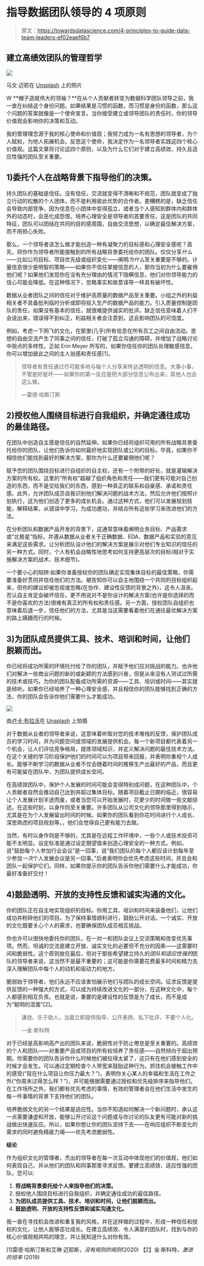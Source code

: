 # 指导数据团队领导的 4 项原则

> 原文：<https://towardsdatascience.com/4-principles-to-guide-data-team-leaders-ef02eaef6b7>

## 建立高绩效团队的管理哲学

![](img/be348ed520b4d053aaa9e0c6d1e8b9d1.png)

马文·迈耶在 [Unsplash](https://unsplash.com/?utm_source=unsplash&utm_medium=referral&utm_content=creditCopyText) 上的照片

W **帽子造就伟大的领袖？**在从个人贡献者转变为数据科学团队领导之前，我一直在纠结这个身份问题。如果结果是习惯的函数，而习惯是身份的函数，那么这个问题的答案就像是一个使命宣言。当你接受建立或领导团队的责任时，你的领导价值观会影响你的决策和互动。

我的管理理念源于我的核心使命和价值观；我努力成为一名有思想的领导者，为个人赋权，为他人拓展机会。反思这个使命，我决定作为一名领导者实践这四个核心价值观。这篇文章将讨论这四个原则，以及为什么它们对于建立高绩效、持久且适应性强的团队至关重要。

## **1)委托**个人在战略背景下指导他们的决策。

持久团队的基础是信任。没有信任，交流就变得不清晰和不规范，团队就变成了独立行动的松散的个人团体，而不是利用彼此优势的合作者。更糟糕的是，缺乏信任会导致内部竞争，因为信息在小团体中变得孤立，或者当个人感知到群体内和群体外的动态时，会恶化成怨恨。培养心理安全是领导者的首要责任，这是团队的共同特征，团队可以团结在共同的目的感周围，自由交流思想，以确定最佳解决方案，而不用担心失败。

那么，一个领导者该怎么做才能创造一种有凝聚力的目标感和心理安全感呢？首先，将你作为领导者所能接触到的所有战略背景委托给你的团队。仅仅分享*什么*——比如公司目标、项目优先级或组织变化——阐明*为什么*至关重要是不够的。计量信息很少是明智的策略——如果你不信任掌握信息的人，那你当初为什么要雇佣他们呢？如果他们发现你在没有充分理由的情况下隐瞒信息，他们对你领导能力的信心可能会降低。在这种情况下，忽略事实和故意误导一样具有破坏性。

数据从业者团队之间的信任对于维护高质量的数据产品至关重要。小组之外的利益相关者不具备批判临时分析或即将投入生产的数据产品的能力。引入质量控制是团队的责任，如果没有基本的信任，就很难提供诚实的批评。缺乏信任意味着人们不会说出来，错误得不到纠正，利益相关者会注意到，这会影响团队的可信度。

例如，考虑一下网飞的文化，在那里(几乎)所有信息在所有员工之间自由流动。思想的自由交流产生了同事之间的信任，打破了孤立沟通的障碍，并增加了战略讨论中观点的多样性。正如 Erin Meyer 所写的，如果你信任你的团队处理敏感信息，你可以增加彼此之间的主人翁感和责任感[1]。

> 领导者有责任通过尽可能多地与每个人分享来传达透明的信息。大事小事，不管是好是坏——如果你的第一反应是把大部分信息公布出来，其他人也会这么做。
> 
> —雷德·哈斯汀斯

## **2)授权**他人围绕目标进行自我组织，并确定通往成功的最佳路径。

在团队中创造自主感是信任的自然延伸。如果你已经将组织可用的所有战略背景委托给你的团队，让他们告诉你如何最好地实现团队或公司的目标。毕竟，如果你不相信他们能找到最好的解决方案，那你为什么还要雇佣他们呢？

赋予您的团队围绕目标进行自组织的自主权，还有一个附带的好处，就是灌输解决方案的所有权。这里的“所有权”超越了组织角色和责任——我们更有可能对自己创造的东西，而不是交给我们的东西，感到一种真正的联系和自豪感、承诺和责任感。此外，允许团队成员自我识别他们解决问题的战术方法，然后允许他们按照计划执行，这为他们创造了更多的成长机会。通过这种方式，他们可以发展规划技能，解释结果，从错误中学习，为成功邀功，并结合所有这些学习来改进他们的方法。

在分析团队和数据产品开发的背景下，这通常意味着阐明业务目标、产品需求或“北极星”指标，并遵从数据从业者关于正确数据、EDA、数据产品和实验的意见来满足这些需求。让分析团队设计他们的解决方案是展示对他们专业知识的信任的另一种方式。同时，个人有机会战略性地思考如何支持更高层次的目标(相对于实施解决方案的战术、技术细节)。

一个要小心的陷阱:如果你准备授权你的团队确定实现集体目标的最佳策略，你需要准备好贯彻并信任他们的方法。被告知你可以自主地围绕一个共同的目标组织起来，但你的建议却被忽视或忽略(在协作、建设性反馈的背景之外)，这令人沮丧。否认自主肯定会破坏信任，更不用说对不是你设计的解决方案(也许是你选择的而不是你喜欢的方法)很难有真正的所有权和责任感。另一方面，授权团队自组织也意味着后退一步，信任他们的方法，尤其是当这需要看着他们在通往最优解决方案的路上蹒跚而行的时候。

## **3)为**团队成员提供工具、技术、培训和时间，让他们脱颖而出。

你已经将成功所需的环境托付给了你的团队，并赋予他们应对挑战的能力。也许他们对解决一些商业问题的新的或新颖的方法感到兴奋，但是从来没有人测试过所需的技术或技巧。为你的团队配备成功所需的资源——工具、培训或时间——其实就是倾听。如果你已经培养了一种心理安全感，并且相信你的团队能够找到正确的方法，你的团队会告诉你他们需要什么才能成功。

![](img/57b23df7d15ff6e2347d4393828a6cea.png)

由[卢卡·布拉沃](https://unsplash.com/@lucabravo?utm_source=unsplash&utm_medium=referral&utm_content=creditCopyText)在 [Unsplash](https://unsplash.com/s/photos/technology?utm_source=unsplash&utm_medium=referral&utm_content=creditCopyText) 上拍摄

对于数据从业者的领导者来说，这意味着听取对您的技术堆栈的反馈，保护团队成员的学习时间，并为问题空间或领域的发展提供机会。每一个新项目都代表着另一个机会，让人们评估竞争格局，提炼领域知识，并定义解决问题的最佳技术方法。在这个关键的学习阶段保护他们的时间可以为项目带来回报，并表明你重视个人成长。能够不断学习的数据从业者不仅会随着时间的推移生产出最好的产品，而且更有可能留在团队中，为团队提供成长空间。

在高绩效团队中，保护个人发展的时间可能会变得特别成问题，在这种团队中，个人贡献者自然会推动自己达到并超过集体目标。随着项目截止日期的临近，很容易让个人发展计划半途而废，或者当您可以开始发展时，花更少的时间做一些文献综述。在这些时刻，以身作则至关重要。许多团队从公司文化的领导那里得到暗示，尤其是在为个人发展留出时间的时候。如果你的团队看到你花时间进行个人成长、深思熟虑的项目规划等。，他们会觉得自己更有能力去做。

当然，有时以身作则是不够的，尤其是在远程工作环境中，一些个人或技术投资可能不太明显。设定标准是通过设定期望值来创造心理安全的一种方式。例如，说“鼓励每个人参加行业会议”是一回事，说“我们团队的每个人都应该计划每年至少参加*一次*个人发展会议是另一回事。”后者表明你会优先考虑这些时间，并且会和团队一起保护它们。同样，如果你提示你的团队告诉你他们需要什么才能成功，你最好准备好交付！

## **4)鼓励透明、开放的支持性反馈和诚实沟通的文化。**

你的团队正在自主地实现组织的目标。你用工具、培训和时间来装备他们，让他们成功并粉碎他们的项目。为了保持事情顺利进行，鼓励公开对话。一个诚实、开放的文化既要关心个人的需求，也要确保团队成员相互挑战。

你也许可以很快地委托你的团队，在一对一和团队会议上交流策略和改变优先事项。然而，坦诚的交流是建立开放、诚实文化的必要但不充分的因素——这需要时间和脆弱性。这个原则放在最后，但对于那些希望建立持久的*团队和适应性强的*团队的领导者来说，这当然不是最不重要的；这可能是你需要花费最多时间和精力去深入理解团队中每个人的动机和驱动力的地方。

脆弱始于领导者，他们永远不应该害怕展示他们与团队的成长空间。征求反馈是提供反馈的一种强大的方式，可以成为持续改进文化的一部分，在这种文化中，每个人都感到相互负责。也就是说，重要的是建设性的反馈是为了成长，而不是成为“聪明的混蛋”[2]。

> 谦逊、乐于助人，当面立即提供指导，公开表扬，私下批评，不要个人化。
> 
> —金·斯科特

对于已经是高影响高产出的团队来说，脆弱性对于防止倦怠是至关重要的。高绩效的个人和团队——对重要产品或项目的所有权培养了责任感——自然倾向于超出预期。你需要你的团队告诉你什么时候他们被拉得太紧了，这只有在他们感到安全的时候才会发生。可以通过定期检查个人带宽来鼓励这种行为。抓住机会接触工作中的感受(“现在什么项目让你压力最大？”)，表明你关心某人的幸福和生活在工作之外(“你周末过得怎么样？”)，并可能根据需要通过授权和优先级排序来指导他们。在工作场所之外，我们都有优先考虑的事情，有效的管理者会在他们生活中发生的每一件事情的背景下支持他们的团队。

培养脆弱文化的另一个结果是适应性。当你不知道如何解决一个新问题时，承认这一点需要谦虚和开放，能够公开讨论这个问题或与你讨论的队友更有可能对新的挑战做出快速反应。所以，如果你想让你的团队坚持下去——在响应组织不断变化的需求的同时避免精疲力竭——优先考虑脆弱性。

**结论**

作为组织文化的管理者，杰出的领导者在每一次互动中体现他们的价值观，他们如何表现自己，并从他们的团队和同事那里寻求反馈。要建立高绩效、适应性强的团队，您可以:

1.  **将战略背景委托给个人来指导他们的决策。**
2.  授权他人围绕目标进行自我组织，并确定通往成功的最佳路径。
3.  **为团队成员提供工具、技术、培训和时间，让他们脱颖而出。**
4.  **鼓励透明、开放的支持性反馈和诚实沟通文化。**

我一直在寻找机会改进和重复我的风格，并在这样做的过程中，形成一种信任和授权的文化，让他人能够茁壮成长。在建立高绩效、令人满意的团队时，找到与你的核心价值观相共鸣的理念，并让我知道什么对你有效。

[1]雷德·哈斯汀斯和艾琳·迈耶斯，*没有规则的规则*(2020)
【2】金·斯科特，*激进的坦率* (2019)